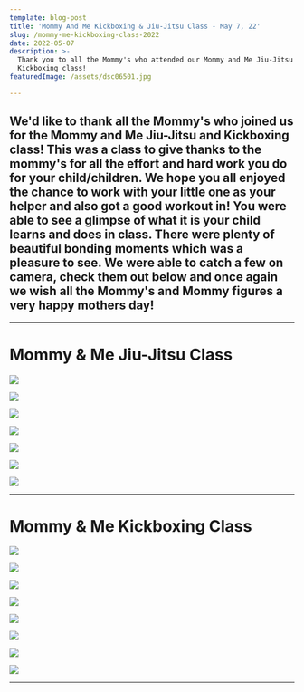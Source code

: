 ```yaml
---
template: blog-post
title: 'Mommy And Me Kickboxing & Jiu-Jitsu Class - May 7, 22'
slug: /mommy-me-kickboxing-class-2022
date: 2022-05-07
description: >-
  Thank you to all the Mommy's who attended our Mommy and Me Jiu-Jitsu and
  Kickboxing class!
featuredImage: /assets/dsc06501.jpg

---
```


## We'd like to thank all the Mommy's who joined us for the Mommy and Me Jiu-Jitsu and Kickboxing class! This was a class to give thanks to the mommy's for all the effort and hard work you do for your child/children. We hope you all enjoyed the chance to work with your little one as your helper and also got a good workout in! You were able to see a glimpse of what it is your child learns and does in class. There were plenty of beautiful bonding moments which was a pleasure to see. We were able to catch a few on camera, check them out below and once again we wish all the Mommy's and Mommy figures a very happy mothers day!

- - -

# Mommy & Me Jiu-Jitsu Class

![](/img/dsc06452.jpg)

![](/img/dsc06169.jpg)

![](/img/dsc06151.jpg)

![](/img/dsc06199.jpg)

![](/img/dsc06472.jpg)

![](/img/dsc06435.jpg)

![](/img/dsc06113.jpg)

- - -

# Mommy & Me Kickboxing Class 

![](/img/dsc05728.jpg)

![](/img/dsc05904.jpg)

![](/img/dsc05629.jpg)

![](/img/dsc05928.jpg)

![](/img/dsc05937.jpg)

![](/img/dsc05660.jpg)

![](/img/dsc05755.jpg)

![](/img/dsc05784.jpg)

- - - 
